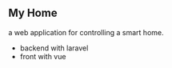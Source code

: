 

## My Home

a web application for controlling a smart home.
- backend with laravel  
- front with vue

